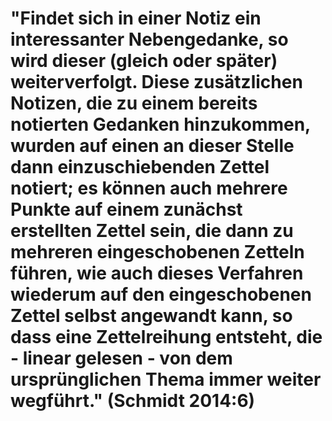 # "Findet sich in einer Notiz ein interessanter Nebengedanke, so wird dieser (gleich oder später) weiterverfolgt. Diese zusätzlichen Notizen, die zu einem bereits notierten Gedanken hinzukommen, wurden auf einen an dieser Stelle dann einzuschiebenden Zettel notiert; es können auch mehrere Punkte auf einem zunächst erstellten Zettel sein, die dann zu mehreren eingeschobenen Zetteln führen, wie auch dieses Verfahren wiederum auf den eingeschobenen Zettel selbst angewandt kann, so dass eine Zettelreihung entsteht, die - linear gelesen - von dem ursprünglichen Thema immer weiter wegführt." (Schmidt 2014:6)